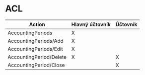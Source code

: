 # ACL

| Action | Hlavný účtovník | Účtovník |
| - | - | - |
| AccountingPeriods | X |  |
| AccountingPeriods/Add | X |  |
| AccountingPeriods/Edit | X |  |
| AccountingPeriod/Delete | X | X |
| AccountingPeriod/Close | | X |
